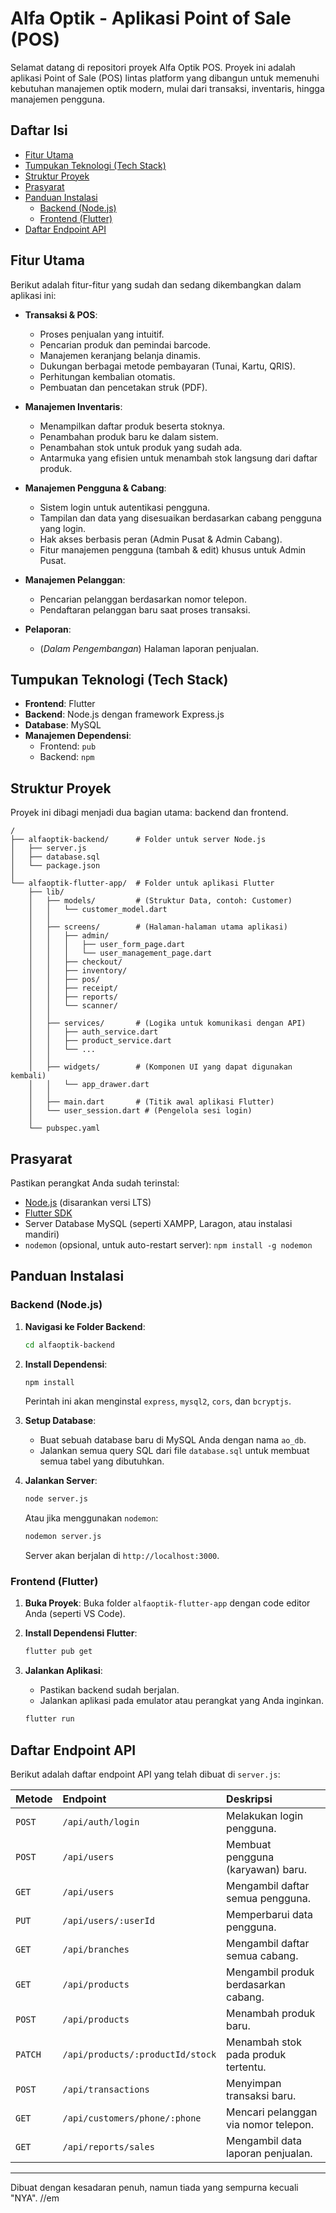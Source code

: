 # Alfa Optik - Aplikasi Point of Sale (POS)

Selamat datang di repositori proyek Alfa Optik POS. Proyek ini adalah aplikasi Point of Sale (POS) lintas platform yang dibangun untuk memenuhi kebutuhan manajemen optik modern, mulai dari transaksi, inventaris, hingga manajemen pengguna.

## Daftar Isi

- [Fitur Utama](#fitur-utama)
- [Tumpukan Teknologi (Tech Stack)](#tumpukan-teknologi-tech-stack)
- [Struktur Proyek](#struktur-proyek)
- [Prasyarat](#prasyarat)
- [Panduan Instalasi](#panduan-instalasi)
  - [Backend (Node.js)](#backend-nodejs)
  - [Frontend (Flutter)](#frontend-flutter)
- [Daftar Endpoint API](#daftar-endpoint-api)

## Fitur Utama

Berikut adalah fitur-fitur yang sudah dan sedang dikembangkan dalam aplikasi ini:

- **Transaksi & POS**:
  - Proses penjualan yang intuitif.
  - Pencarian produk dan pemindai barcode.
  - Manajemen keranjang belanja dinamis.
  - Dukungan berbagai metode pembayaran (Tunai, Kartu, QRIS).
  - Perhitungan kembalian otomatis.
  - Pembuatan dan pencetakan struk (PDF).

- **Manajemen Inventaris**:
  - Menampilkan daftar produk beserta stoknya.
  - Penambahan produk baru ke dalam sistem.
  - Penambahan stok untuk produk yang sudah ada.
  - Antarmuka yang efisien untuk menambah stok langsung dari daftar produk.

- **Manajemen Pengguna & Cabang**:
  - Sistem login untuk autentikasi pengguna.
  - Tampilan dan data yang disesuaikan berdasarkan cabang pengguna yang login.
  - Hak akses berbasis peran (Admin Pusat & Admin Cabang).
  - Fitur manajemen pengguna (tambah & edit) khusus untuk Admin Pusat.

- **Manajemen Pelanggan**:
  - Pencarian pelanggan berdasarkan nomor telepon.
  - Pendaftaran pelanggan baru saat proses transaksi.

- **Pelaporan**:
  - (*Dalam Pengembangan*) Halaman laporan penjualan.

## Tumpukan Teknologi (Tech Stack)

- **Frontend**: Flutter
- **Backend**: Node.js dengan framework Express.js
- **Database**: MySQL
- **Manajemen Dependensi**:
  - Frontend: `pub`
  - Backend: `npm`

## Struktur Proyek

Proyek ini dibagi menjadi dua bagian utama: backend dan frontend.

```
/
├── alfaoptik-backend/      # Folder untuk server Node.js
│   ├── server.js
│   ├── database.sql
│   └── package.json
│
└── alfaoptik-flutter-app/  # Folder untuk aplikasi Flutter
    ├── lib/
    │   ├── models/         # (Struktur Data, contoh: Customer)
    │   │   └── customer_model.dart
    │   │
    │   ├── screens/        # (Halaman-halaman utama aplikasi)
    │   │   ├── admin/
    │   │   │   ├── user_form_page.dart
    │   │   │   └── user_management_page.dart
    │   │   ├── checkout/
    │   │   ├── inventory/
    │   │   ├── pos/
    │   │   ├── receipt/
    │   │   ├── reports/
    │   │   └── scanner/
    │   │
    │   ├── services/       # (Logika untuk komunikasi dengan API)
    │   │   ├── auth_service.dart
    │   │   ├── product_service.dart
    │   │   └── ...
    │   │
    │   ├── widgets/        # (Komponen UI yang dapat digunakan kembali)
    │   │   └── app_drawer.dart
    │   │
    │   ├── main.dart       # (Titik awal aplikasi Flutter)
    │   └── user_session.dart # (Pengelola sesi login)
    │
    └── pubspec.yaml
```

## Prasyarat

Pastikan perangkat Anda sudah terinstal:
- [Node.js](https://nodejs.org/) (disarankan versi LTS)
- [Flutter SDK](https://flutter.dev/docs/get-started/install)
- Server Database MySQL (seperti XAMPP, Laragon, atau instalasi mandiri)
- `nodemon` (opsional, untuk auto-restart server): `npm install -g nodemon`

## Panduan Instalasi

### Backend (Node.js)

1.  **Navigasi ke Folder Backend**:
    ```bash
    cd alfaoptik-backend
    ```

2.  **Install Dependensi**:
    ```bash
    npm install
    ```
    Perintah ini akan menginstal `express`, `mysql2`, `cors`, dan `bcryptjs`.

3.  **Setup Database**:
    - Buat sebuah database baru di MySQL Anda dengan nama `ao_db`.
    - Jalankan semua query SQL dari file `database.sql` untuk membuat semua tabel yang dibutuhkan.

4.  **Jalankan Server**:
    ```bash
    node server.js
    ```
    Atau jika menggunakan `nodemon`:
    ```bash
    nodemon server.js
    ```
    Server akan berjalan di `http://localhost:3000`.

### Frontend (Flutter)

1.  **Buka Proyek**: Buka folder `alfaoptik-flutter-app` dengan code editor Anda (seperti VS Code).

2.  **Install Dependensi Flutter**:
    ```bash
    flutter pub get
    ```

3.  **Jalankan Aplikasi**:
    - Pastikan backend sudah berjalan.
    - Jalankan aplikasi pada emulator atau perangkat yang Anda inginkan.
    ```bash
    flutter run
    ```

## Daftar Endpoint API

Berikut adalah daftar endpoint API yang telah dibuat di `server.js`:

| Metode | Endpoint                        | Deskripsi                               |
| :----- | :-----------------------------  | :-------------------------------------- |
| `POST` | `/api/auth/login`               | Melakukan login pengguna.               |
| `POST` | `/api/users`                    | Membuat pengguna (karyawan) baru.       |
| `GET`  | `/api/users`                    | Mengambil daftar semua pengguna.        |
| `PUT`  | `/api/users/:userId`            | Memperbarui data pengguna.              |
| `GET`  | `/api/branches`                 | Mengambil daftar semua cabang.          |
| `GET`  | `/api/products`                 | Mengambil produk berdasarkan cabang.    |
| `POST` | `/api/products`                 | Menambah produk baru.                   |
| `PATCH`| `/api/products/:productId/stock`| Menambah stok pada produk tertentu.     |
| `POST` | `/api/transactions`             | Menyimpan transaksi baru.               |
| `GET`  | `/api/customers/phone/:phone`   | Mencari pelanggan via nomor telepon.    |
| `GET`  | `/api/reports/sales`            | Mengambil data laporan penjualan.       |

---
Dibuat dengan kesadaran penuh, namun tiada yang sempurna kecuali "NYA". //em